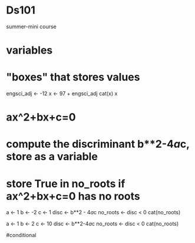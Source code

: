# Ds101
summer-mini course
# variables
# "boxes" that stores values
engsci_adj <- -12
x <- 97 + engsci_adj
cat(x)
x

# ax^2+bx+c=0
# compute the discriminant b**2-4*a*c, store as a variable
# store True in no_roots if ax^2+bx+c=0 has no roots

a <- 1
b <- -2
c <- 1
disc <- b**2 - 4*a*c
no_roots <- disc < 0
cat(no_roots)

a <- 1
b <- 2
c <- 10
disc <- b**2-4*a*c
no_roots <- disc < 0
cat(no_roots)

#conditional
